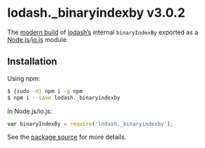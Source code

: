 # lodash._binaryindexby v3.0.2

The [modern build](https://github.com/lodash/lodash/wiki/Build-Differences) of [lodash’s](https://lodash.com/) internal `binaryIndexBy` exported as a [Node.js](http://nodejs.org/)/[io.js](https://iojs.org/) module.

## Installation

Using npm:

```bash
$ {sudo -H} npm i -g npm
$ npm i --save lodash._binaryindexby
```

In Node.js/io.js:

```js
var binaryIndexBy = require('lodash._binaryindexby');
```

See the [package source](https://github.com/lodash/lodash/blob/3.0.2-npm-packages/lodash._binaryindexby) for more details.
